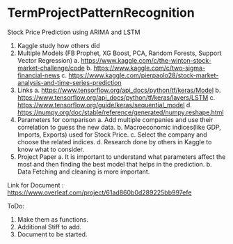 # TermProjectPatternRecognition
Stock Price Prediction using ARIMA and LSTM

1. Kaggle study how others did
2. Multiple Models (FB Prophet, XG Boost, PCA, Random Forests, Support Vector Regression)
  a. https://www.kaggle.com/c/the-winton-stock-market-challenge/code
  b. https://www.kaggle.com/c/two-sigma-financial-news
  c. https://www.kaggle.com/pierpaolo28/stock-market-analysis-and-time-series-prediction
3. Links
  a. https://www.tensorflow.org/api_docs/python/tf/keras/Model
  b. https://www.tensorflow.org/api_docs/python/tf/keras/layers/LSTM
  c. https://www.tensorflow.org/guide/keras/sequential_model
  d. https://numpy.org/doc/stable/reference/generated/numpy.reshape.html
4. Parameters for comparison
  a. Add multiple companies and use their correlation to guess the new data.
  b. Macroeconomic indices(like GDP, Imports, Exports) used for Stock Price.
  c. Select the company and choose the related indices.
  d. Research done by others in Kaggle to know what to consider.
5. Project Paper
  a. It is important to understand what parameters affect the most and then finding the best model that helps in the prediction.
  b. Data Fetching and cleaning is more important.


Link for Document : https://www.overleaf.com/project/61ad860b0d289225bb997efe

ToDo:
1. Make them as functions.
2. Additional Stiff to add.
3. Document to be started.
